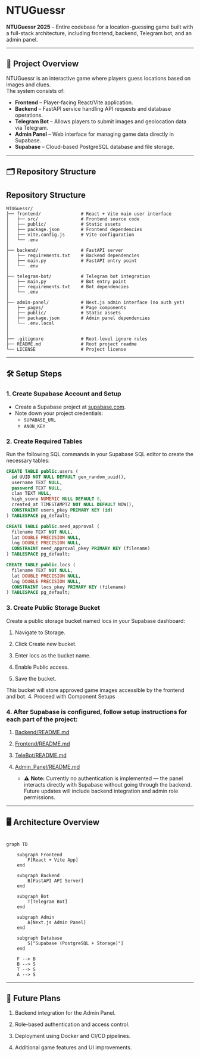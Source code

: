 # NTUGuessr

**NTUGuessr 2025** – Entire codebase for a location-guessing game built with a full-stack architecture, including frontend, backend, Telegram bot, and an admin panel.

---

## 📌 Project Overview

NTUGuessr is an interactive game where players guess locations based on images and clues.  
The system consists of:

- **Frontend** – Player-facing React/Vite application.
- **Backend** – FastAPI service handling API requests and database operations.
- **Telegram Bot** – Allows players to submit images and geolocation data via Telegram.
- **Admin Panel** – Web interface for managing game data directly in Supabase.
- **Supabase** – Cloud-based PostgreSQL database and file storage.

---

## 🗂️ Repository Structure

## Repository Structure

```plaintext
NTUGuessr/
├── frontend/               # React + Vite main user interface
│   ├── src/                # Frontend source code
│   ├── public/             # Static assets
│   ├── package.json        # Frontend dependencies
│   ├── vite.config.js      # Vite configuration
│   └── .env
│
├── backend/                # FastAPI server
│   ├── requirements.txt    # Backend dependencies
│   ├── main.py             # FastAPI entry point
│   └── .env
│
├── telegram-bot/           # Telegram bot integration
│   ├── main.py             # Bot entry point
│   ├── requirements.txt    # Bot dependencies
│   └── .env
│
├── admin-panel/            # Next.js admin interface (no auth yet)
│   ├── pages/              # Page components
│   ├── public/             # Static assets
│   ├── package.json        # Admin panel dependencies
│   └── .env.local
│
│
├── .gitignore              # Root-level ignore rules
├── README.md               # Root project readme
└── LICENSE                 # Project license
```

---

## 🛠️ Setup Steps

### 1. Create Supabase Account and Setup

- Create a Supabase project at [supabase.com](https://supabase.com).
- Note down your project credentials:
  - `SUPABASE_URL`
  - `ANON_KEY`

### 2. Create Required Tables

Run the following SQL commands in your Supabase SQL editor to create the necessary tables:

```sql
CREATE TABLE public.users (
  id UUID NOT NULL DEFAULT gen_random_uuid(),
  username TEXT NULL,
  password TEXT NULL,
  clan TEXT NULL,
  high_score NUMERIC NULL DEFAULT 0,
  created_at TIMESTAMPTZ NOT NULL DEFAULT NOW(),
  CONSTRAINT users_pkey PRIMARY KEY (id)
) TABLESPACE pg_default;

CREATE TABLE public.need_approval (
  filename TEXT NOT NULL,
  lat DOUBLE PRECISION NULL,
  lng DOUBLE PRECISION NULL,
  CONSTRAINT need_approval_pkey PRIMARY KEY (filename)
) TABLESPACE pg_default;

CREATE TABLE public.locs (
  filename TEXT NOT NULL,
  lat DOUBLE PRECISION NULL,
  lng DOUBLE PRECISION NULL,
  CONSTRAINT locs_pkey PRIMARY KEY (filename)
) TABLESPACE pg_default;
```

### 3. Create Public Storage Bucket

Create a public storage bucket named locs in your Supabase dashboard:

1. Navigate to Storage.

2. Click Create new bucket.

3. Enter locs as the bucket name.

4. Enable Public access.

5. Save the bucket.

This bucket will store approved game images accessible by the frontend and bot. 4. Proceed with Component Setups

### 4. After Supabase is configured, follow setup instructions for each part of the project:

1.  [Backend/README.md](Backend/README.md)

2.  [Frontend/README.md](Frontend/README.md)

3.  [TeleBot/README.md](TeleBot/README.md)

4.  [Admin_Panel/README.md](Admin_Panel/README.md)
    - ⚠ **Note:** Currently no authentication is implemented — the panel interacts directly with Supabase without going through the backend. Future updates will include backend integration and admin role permissions.

---

## 🖥️ Architecture Overview

```mermaid

graph TD

    subgraph Frontend
        F[React + Vite App]
    end

    subgraph Backend
        B[FastAPI API Server]
    end

    subgraph Bot
        T[Telegram Bot]
    end

    subgraph Admin
        A[Next.js Admin Panel]
    end

    subgraph Database
        S["Supabase (PostgreSQL + Storage)"]
    end

    F --> B
    B --> S
    T --> S
    A --> S
```

---

## 🚀 Future Plans

1. Backend integration for the Admin Panel.

2. Role-based authentication and access control.

3. Deployment using Docker and CI/CD pipelines.

4. Additional game features and UI improvements.
